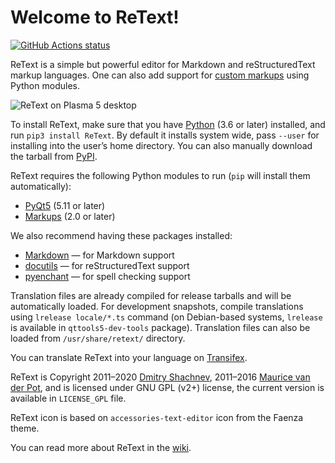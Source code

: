 Welcome to ReText!
==================

[![GitHub Actions status][GitHub Actions SVG]][GitHub Actions]

ReText is a simple but powerful editor for Markdown and reStructuredText markup
languages. One can also add support for [custom markups] using Python modules.

![ReText on Plasma 5 desktop](data/retext-kde5.png)

To install ReText, make sure that you have [Python] (3.6 or later) installed,
and run `pip3 install ReText`. By default it installs system wide, pass
`--user` for installing into the user’s home directory. You can also manually
download the tarball from [PyPI].

ReText requires the following Python modules to run (`pip` will install them
automatically):

* [PyQt5](https://riverbankcomputing.com/software/pyqt/intro) (5.11 or later)
* [Markups](https://pypi.org/project/Markups/) (2.0 or later)

We also recommend having these packages installed:

* [Markdown](https://pypi.org/project/Markdown/) — for Markdown support
* [docutils](https://pypi.org/project/docutils/) — for reStructuredText support
* [pyenchant](https://pypi.org/project/pyenchant/) — for spell checking support

Translation files are already compiled for release tarballs and will be
automatically loaded. For development snapshots, compile translations using
`lrelease locale/*.ts` command (on Debian-based systems, `lrelease` is
available in `qttools5-dev-tools` package). Translation files can also be
loaded from `/usr/share/retext/` directory.

You can translate ReText into your language on [Transifex].

ReText is Copyright 2011–2020 [Dmitry Shachnev](https://mitya57.me),
2011–2016 [Maurice van der Pot](mailto:griffon26@kfk4ever.com), and is
licensed under GNU GPL (v2+) license, the current version is available in
`LICENSE_GPL` file.

ReText icon is based on `accessories-text-editor` icon from the Faenza theme.

You can read more about ReText in the [wiki].

[wiki]: https://github.com/retext-project/retext/wiki
[PyPI]: https://pypi.org/project/ReText/
[Transifex]: https://www.transifex.com/mitya57/ReText/
[GitHub Actions]: https://github.com/retext-project/retext/actions
[GitHub Actions SVG]: https://github.com/retext-project/retext/workflows/tests/badge.svg
[custom markups]: https://pymarkups.readthedocs.io/en/latest/custom_markups.html
[Python]: https://www.python.org/

